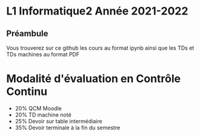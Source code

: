 # L1 Informatique2 Année 2021-2022

## Préambule
Vous trouverez sur ce github les cours au format ipynb ainsi que les TDs et TDs machines au format PDF

# Modalité d'évaluation en Contrôle Continu
- 20% QCM Moodle
- 20% TD machine noté
- 25% Devoir sur table intermédiaire
- 35% Devoir terminale à la fin du semestre
